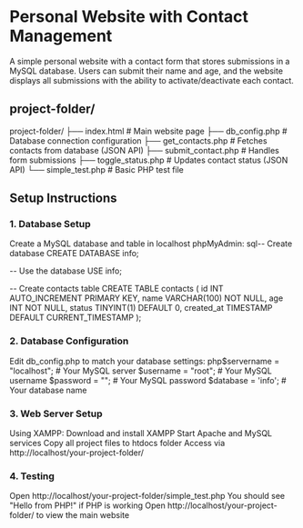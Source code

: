 # Personal Website with Contact Management
A simple personal website with a contact form that stores submissions in a MySQL database. Users can submit their name and age, and the website displays all submissions with the ability to activate/deactivate each contact.

## project-folder/
project-folder/
├── index.html          # Main website page
├── db_config.php       # Database connection configuration
├── get_contacts.php    # Fetches contacts from database (JSON API)
├── submit_contact.php  # Handles form submissions
├── toggle_status.php   # Updates contact status (JSON API)
└── simple_test.php     # Basic PHP test file

## Setup Instructions
### 1. Database Setup
Create a MySQL database and table in localhost  phpMyAdmin:
sql-- Create database
CREATE DATABASE info;

-- Use the database
USE info;

-- Create contacts table
CREATE TABLE contacts (
    id INT AUTO_INCREMENT PRIMARY KEY,
    name VARCHAR(100) NOT NULL,
    age INT NOT NULL,
    status TINYINT(1) DEFAULT 0,
    created_at TIMESTAMP DEFAULT CURRENT_TIMESTAMP
);

### 2. Database Configuration
Edit db_config.php to match your database settings:
php$servername = "localhost";    # Your MySQL server
$username = "root";           # Your MySQL username
$password = "";               # Your MySQL password
$database = 'info';           # Your database name

### 3. Web Server Setup
Using XAMPP:
Download and install XAMPP
Start Apache and MySQL services
Copy all project files to htdocs folder
Access via http://localhost/your-project-folder/

### 4. Testing

Open http://localhost/your-project-folder/simple_test.php
You should see "Hello from PHP!" if PHP is working
Open http://localhost/your-project-folder/ to view the main website
